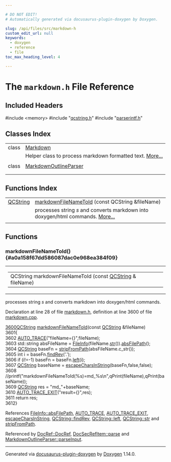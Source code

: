 ```yaml
---

# DO NOT EDIT!
# Automatically generated via docusaurus-plugin-doxygen by Doxygen.

slug: /api/files/src/markdown-h
custom_edit_url: null
keywords:
  - doxygen
  - reference
  - file
toc_max_heading_level: 4

---
```


<div class="doxyPage">

# The `markdown.h` File Reference



## Included Headers

<div class="doxyIncludesList">#include &lt;memory&gt;
#include "<a href="/web-doxygen/docs/api/files/src/qcstring-h">qcstring.h</a>"
#include "<a href="/web-doxygen/docs/api/files/src/parserintf-h">parserintf.h</a>"
</div>

## Classes Index

<table class="doxyMembersIndex">

<tr class="doxyMemberIndexItem">
<td class="doxyMemberIndexItemType" align="left" valign="top">class</td>
<td class="doxyMemberIndexItemName" align="left" valign="top"><a href="/web-doxygen/docs/api/classes/markdown">Markdown</a></td>
</tr>
<tr class="doxyMemberIndexDescription">
<td class="doxyMemberIndexDescriptionLeft"></td>
<td class="doxyMemberIndexDescriptionRight">
Helper class to process markdown formatted text. <a href="/web-doxygen/docs/api/classes/markdown/#details">More...</a>
</td>
</tr>
<tr class="doxyMemberIndexSeparator">
<td class="doxyMemberIndexSeparator" colspan="2"></td>
</tr>

<tr class="doxyMemberIndexItem">
<td class="doxyMemberIndexItemType" align="left" valign="top">class</td>
<td class="doxyMemberIndexItemName" align="left" valign="top"><a href="/web-doxygen/docs/api/classes/markdownoutlineparser">MarkdownOutlineParser</a></td>
</tr>
<tr class="doxyMemberIndexDescription">
<td class="doxyMemberIndexDescriptionLeft"></td>
<td class="doxyMemberIndexDescriptionRight">
</td>
</tr>
<tr class="doxyMemberIndexSeparator">
<td class="doxyMemberIndexSeparator" colspan="2"></td>
</tr>

</table>

## Functions Index

<table class="doxyMembersIndex">

<tr class="doxyMemberIndexItem">
<td class="doxyMemberIndexItemType" align="left" valign="top"><a href="/web-doxygen/docs/api/classes/qcstring">QCString</a></td>
<td class="doxyMemberIndexItemName" align="left" valign="top"><a href="#a0a158f67dd586087dac0e968ea384f09">markdownFileNameToId</a> (const QCString &amp;fileName)</td>
</tr>
<tr class="doxyMemberIndexDescription">
<td class="doxyMemberIndexDescriptionLeft"></td>
<td class="doxyMemberIndexDescriptionRight">
processes string <em>s</em> and converts markdown into doxygen/html commands. <a href="#a0a158f67dd586087dac0e968ea384f09">More...</a>
</td>
</tr>
<tr class="doxyMemberIndexSeparator">
<td class="doxyMemberIndexSeparator" colspan="2"></td>
</tr>

</table>


<div class="doxySectionDef">

## Functions

### markdownFileNameToId() {#a0a158f67dd586087dac0e968ea384f09}

<div class="doxyMemberItem">
<div class="doxyMemberProto">
<table class="doxyMemberLabels">
<tr class="doxyMemberLabels">
<td class="doxyMemberLabelsLeft">
<table class="doxyMemberName">
<tr>
<td class="doxyMemberName">QCString markdownFileNameToId (const <a href="/web-doxygen/docs/api/classes/qcstring">QCString</a> &amp; fileName)</td>
</tr>
</table>
</td>
</tr>
</table>
</div>
<div class="doxyMemberDoc">

processes string <em>s</em> and converts markdown into doxygen/html commands.

Declaration at line 28 of file <a href="/web-doxygen/docs/api/files/src/markdown-h">markdown.h</a>, definition at line 3600 of file <a href="/web-doxygen/docs/api/files/src/markdown-cpp">markdown.cpp</a>.

<div class="doxyProgramListing">

<div class="doxyCodeLine"><span class="doxyLineNumber"><a href="/web-doxygen/docs/api/files/src/markdown-cpp/#a0a158f67dd586087dac0e968ea384f09">3600</a></span><span class="doxyLineContent"><span class="doxyHighlight"><a href="/web-doxygen/docs/api/classes/qcstring">QCString</a> <a href="#a0a158f67dd586087dac0e968ea384f09">markdownFileNameToId</a>(</span><span class="doxyHighlightKeyword">const</span><span class="doxyHighlight"> <a href="/web-doxygen/docs/api/classes/qcstring">QCString</a> &amp;fileName)</span></span></div>
<div class="doxyCodeLine"><span class="doxyLineNumber">3601</span><span class="doxyLineContent"><span class="doxyHighlight">{</span></span></div>
<div class="doxyCodeLine"><span class="doxyLineNumber">3602</span><span class="doxyLineContent"><span class="doxyHighlight">  <a href="/web-doxygen/docs/api/files/src/docnode-cpp/#a210042a14f3a393be09c743c219126ae">AUTO_TRACE</a>(</span><span class="doxyHighlightStringLiteral">"fileName={}"</span><span class="doxyHighlight">,fileName);</span></span></div>
<div class="doxyCodeLine"><span class="doxyLineNumber">3603</span><span class="doxyLineContent"><span class="doxyHighlight">  std::string absFileName = <a href="/web-doxygen/docs/api/classes/fileinfo">FileInfo</a>(fileName.<a href="/web-doxygen/docs/api/classes/qcstring/#a875e9ad762554ef12f3ed69b015bb245">str</a>()).<a href="/web-doxygen/docs/api/classes/fileinfo/#af69e3949475014dcdbd504d742bdf270">absFilePath</a>();</span></span></div>
<div class="doxyCodeLine"><span class="doxyLineNumber">3604</span><span class="doxyLineContent"><span class="doxyHighlight">  <a href="/web-doxygen/docs/api/classes/qcstring">QCString</a> baseFn  = <a href="/web-doxygen/docs/api/files/src/util-cpp/#a8c90a81fbaf02ad9af7387f3ed1c20c1">stripFromPath</a>(absFileName.c_str());</span></span></div>
<div class="doxyCodeLine"><span class="doxyLineNumber">3605</span><span class="doxyLineContent"><span class="doxyHighlight">  </span><span class="doxyHighlightKeywordType">int</span><span class="doxyHighlight"> i = baseFn.<a href="/web-doxygen/docs/api/classes/qcstring/#ab47a6435c16d61d04fb448f1080b4e26">findRev</a>(</span><span class="doxyHighlightCharLiteral">'.'</span><span class="doxyHighlight">);</span></span></div>
<div class="doxyCodeLine"><span class="doxyLineNumber">3606</span><span class="doxyLineContent"><span class="doxyHighlight">  </span><span class="doxyHighlightKeywordFlow">if</span><span class="doxyHighlight"> (i!=-1) baseFn = baseFn.<a href="/web-doxygen/docs/api/classes/qcstring/#aecf8b66312c4e97333219cc344c11a4f">left</a>(i);</span></span></div>
<div class="doxyCodeLine"><span class="doxyLineNumber">3607</span><span class="doxyLineContent"><span class="doxyHighlight">  <a href="/web-doxygen/docs/api/classes/qcstring">QCString</a> baseName = <a href="/web-doxygen/docs/api/files/src/util-cpp/#a588c599deed30414ade1ed583a11827d">escapeCharsInString</a>(baseFn,</span><span class="doxyHighlightKeyword">false</span><span class="doxyHighlight">,</span><span class="doxyHighlightKeyword">false</span><span class="doxyHighlight">);</span></span></div>
<div class="doxyCodeLine"><span class="doxyLineNumber">3608</span><span class="doxyLineContent"><span class="doxyHighlight">  </span><span class="doxyHighlightComment">//printf("markdownFileNameToId(%s)=md_%s\n",qPrint(fileName),qPrint(baseName));</span></span></div>
<div class="doxyCodeLine"><span class="doxyLineNumber">3609</span><span class="doxyLineContent"><span class="doxyHighlight">  <a href="/web-doxygen/docs/api/classes/qcstring">QCString</a> res = </span><span class="doxyHighlightStringLiteral">"md_"</span><span class="doxyHighlight">+baseName;</span></span></div>
<div class="doxyCodeLine"><span class="doxyLineNumber">3610</span><span class="doxyLineContent"><span class="doxyHighlight">  <a href="/web-doxygen/docs/api/files/src/docnode-cpp/#a81912d2a3d12aab7a9e546e5299e2e09">AUTO_TRACE_EXIT</a>(</span><span class="doxyHighlightStringLiteral">"result={}"</span><span class="doxyHighlight">,res);</span></span></div>
<div class="doxyCodeLine"><span class="doxyLineNumber">3611</span><span class="doxyLineContent"><span class="doxyHighlight">  </span><span class="doxyHighlightKeywordFlow">return</span><span class="doxyHighlight"> res;</span></span></div>
<div class="doxyCodeLine"><span class="doxyLineNumber">3612</span><span class="doxyLineContent"><span class="doxyHighlight">}</span></span></div>

</div>


References <a href="/web-doxygen/docs/api/classes/fileinfo/#af69e3949475014dcdbd504d742bdf270">FileInfo::absFilePath</a>, <a href="/web-doxygen/docs/api/files/src/docnode-cpp/#a210042a14f3a393be09c743c219126ae">AUTO\_TRACE</a>, <a href="/web-doxygen/docs/api/files/src/docnode-cpp/#a81912d2a3d12aab7a9e546e5299e2e09">AUTO\_TRACE\_EXIT</a>, <a href="/web-doxygen/docs/api/files/src/util-cpp/#a588c599deed30414ade1ed583a11827d">escapeCharsInString</a>, <a href="/web-doxygen/docs/api/classes/qcstring/#ab47a6435c16d61d04fb448f1080b4e26">QCString::findRev</a>, <a href="/web-doxygen/docs/api/classes/qcstring/#aecf8b66312c4e97333219cc344c11a4f">QCString::left</a>, <a href="/web-doxygen/docs/api/classes/qcstring/#a875e9ad762554ef12f3ed69b015bb245">QCString::str</a> and <a href="/web-doxygen/docs/api/files/src/util-cpp/#a8c90a81fbaf02ad9af7387f3ed1c20c1">stripFromPath</a>.

Referenced by <a href="/web-doxygen/docs/api/classes/docref/#acb234cd7235b7c61a4c6f9dfd0cd586b">DocRef::DocRef</a>, <a href="/web-doxygen/docs/api/classes/docsecrefitem/#a35c9d6d150e7faaa88ea9ddfbeadb777">DocSecRefItem::parse</a> and <a href="/web-doxygen/docs/api/classes/markdownoutlineparser/#a0cb95204f0f91c085e6a9808efb2ebdc">MarkdownOutlineParser::parseInput</a>.
</div>
</div>

</div>

<hr/>

<p class="doxyGeneratedBy">Generated via <a href="https://github.com/xpack/docusaurus-plugin-doxygen">docusaurus-plugin-doxygen</a> by <a href="https://www.doxygen.nl">Doxygen</a> 1.14.0.</p>

</div>

